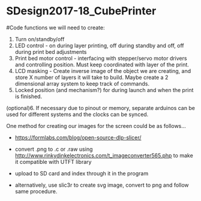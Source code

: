 # SDesign2017-18_CubePrinter

#Code functions we will need to create:
1. Turn on/standby/off
2. LED control - on during layer printing, off during standby and off, off during print bed adjustments
3. Print bed motor control - interfacing with stepper/servo motor drivers and controlling position. Must keep coordinated with layer of the print.
4. LCD masking - Create inverse image of the object we are creating, and store X number of layers it will take to build. Maybe create a 2 dimensional array system to keep track of commands. 
5. Locked position (and mechanism?) for during launch and when the print is finished. 

(optional)6. If necessary due to pinout or memory, separate arduinos can be used for different systems and the clocks can be synced.





One method for creating our images for the screen could be as follows...
  - https://formlabs.com/blog/open-source-dlp-slicer/
  - convert .png to .c or .raw using http://www.rinkydinkelectronics.com/t_imageconverter565.php to make it compatible with UTFT library
  - upload to SD card and index through it in the program
  
  - alternatively, use slic3r to create svg image, convert to png and follow same procedure.
